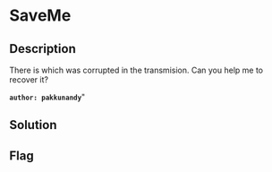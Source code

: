 # SaveMe
## Description

There is which was corrupted in the transmision. Can you help me to recover it?

**`author: pakkunandy`**"

## Solution

## Flag